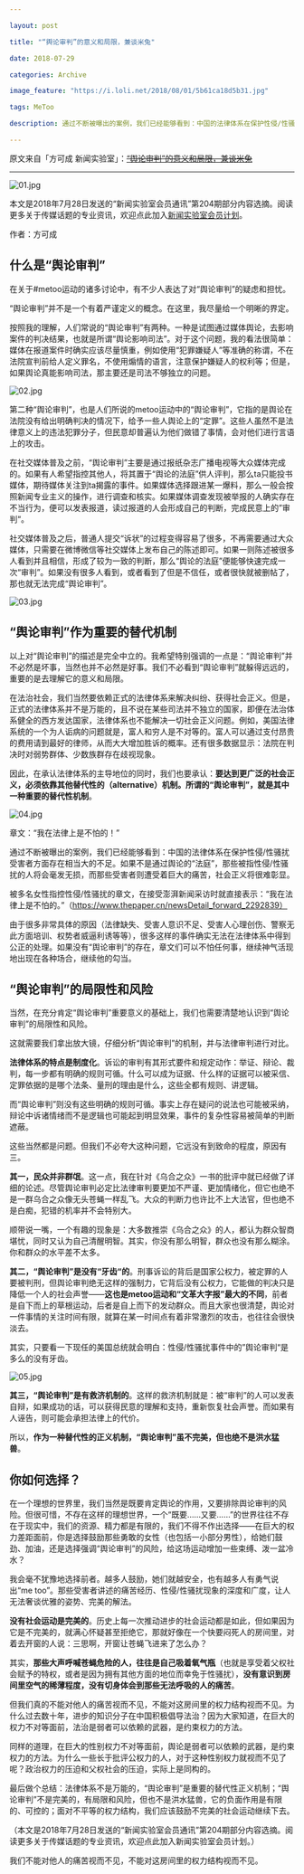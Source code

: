 ```yaml
---

layout: post

title: "“舆论审判”的意义和局限，兼谈米兔"

date: 2018-07-29

categories: Archive

image_feature: "https://i.loli.net/2018/08/01/5b61ca18d5b31.jpg"

tags: MeToo

description: 通过不断被曝出的案例，我们已经能够看到：中国的法律体系在保护性侵/性骚扰受害者方面存在相当大的不足。如果不是通过舆论的“法庭”，那些被指性侵/性骚扰的人将会毫发无损，而那些受害者则遭受着巨大的痛苦，社会正义将很难彰显。

---
```


原文来自「方可成 新闻实验室」：~~[“舆论审判”的意义和局限，兼谈米兔](https://mp.weixin.qq.com/s/t1kdmIyUVLe2VWqTa3j8Kw)~~

---

![01.jpg](https://i.loli.net/2018/08/01/5b61ca18d5b31.jpg)

本文是2018年7月28日发送的“新闻实验室会员通讯”第204期部分内容选摘。阅读更多关于传媒话题的专业资讯，欢迎点此加入[新闻实验室会员计划](https://mp.weixin.qq.com/s?__biz=MjM5NDEwNjQ0MQ==&mid=2654280568&idx=3&sn=cd0c35cfcb8b3d359b0d8bc5be3461c8&chksm=bd4d665e8a3aef48b1ac3a59766119a1ccb80a75292b859474ebed9375fefb46b67e9312031a&scene=21#wechat_redirect)。

作者：方可成

## 什么是“舆论审判”

在关于#metoo运动的诸多讨论中，有不少人表达了对“舆论审判”的疑虑和担忧。

“舆论审判”并不是一个有着严谨定义的概念。在这里，我尽量给一个明晰的界定。

按照我的理解，人们常说的“舆论审判”有两种。一种是试图通过媒体舆论，去影响案件的判决结果，也就是所谓“舆论影响司法”。对于这个问题，我的看法很简单：媒体在报道案件时确实应该尽量慎重，例如使用“犯罪嫌疑人”等准确的称谓，不在法院宣判前给人定义罪名，不使用煽情的语言，注意保护嫌疑人的权利等；但是，如果舆论真能影响司法，那主要还是司法不够独立的问题。

![02.jpg](https://i.loli.net/2018/08/01/5b61ca2b5bb49.jpg)

第二种“舆论审判”，也是人们所说的metoo运动中的“舆论审判”，它指的是舆论在法院没有给出明确判决的情况下，给予一些人舆论上的“定罪”。这些人虽然不是法律意义上的违法犯罪分子，但民意却普遍认为他们做错了事情，会对他们进行言语上的攻击。

在社交媒体普及之前，“舆论审判”主要是通过报纸杂志广播电视等大众媒体完成的。如果有人希望指控其他人，将其置于“舆论的法庭”供人评判，那么ta只能投书媒体，期待媒体关注到ta揭露的事件。如果媒体选择跟进某一爆料，那么一般会按照新闻专业主义的操作，进行调查和核实。如果媒体调查发现被举报的人确实存在不当行为，便可以发表报道，读过报道的人会形成自己的判断，完成民意上的”审判“。

社交媒体普及之后，普通人提交“诉状”的过程变得容易了很多，不再需要通过大众媒体，只需要在微博微信等社交媒体上发布自己的陈述即可。如果一则陈述被很多人看到并且相信，形成了较为一致的判断，那么“舆论的法庭”便能够快速完成一次“审判”。如果没有很多人看到，或者看到了但是不信任，或者很快就被删帖了，那也就无法完成“舆论审判”。

![03.jpg](https://i.loli.net/2018/08/01/5b61ca21b6ef7.jpg)

## “舆论审判”作为重要的替代机制

以上对“舆论审判”的描述是完全中立的。我希望特别强调的一点是：“舆论审判”并不必然是坏事，当然也并不必然是好事。我们不必看到“舆论审判”就躲得远远的，重要的是去理解它的意义和局限。

在法治社会，我们当然要依赖正式的法律体系来解决纠纷、获得社会正义。但是，正式的法律体系并不是万能的，且不说在某些司法并不独立的国家，即便在法治体系健全的西方发达国家，法律体系也不能解决一切社会正义问题。例如，美国法律系统的一个为人诟病的问题就是，富人和穷人是不对等的。富人可以通过支付昂贵的费用请到最好的律师，从而大大增加胜诉的概率。还有很多数据显示：法院在判决时对弱势群体、少数族群存在歧视现象。

因此，在承认法律体系的主导地位的同时，我们也要承认：**要达到更广泛的社会正义，必须依靠其他替代性的（alternative）机制。所谓的“舆论审判”，就是其中一种重要的替代性机制**。

![04.jpg](https://i.loli.net/2018/08/01/5b61ca1fa98e7.jpg)

章文：“我在法律上是不怕的！”

通过不断被曝出的案例，我们已经能够看到：中国的法律体系在保护性侵/性骚扰受害者方面存在相当大的不足。如果不是通过舆论的“法庭”，那些被指性侵/性骚扰的人将会毫发无损，而那些受害者则遭受着巨大的痛苦，社会正义将很难彰显。

被多名女性指控性侵/性骚扰的章文，在接受澎湃新闻采访时就直接表示：“我在法律上是不怕的。”（https://www.thepaper.cn/newsDetail_forward_2292839）

由于很多非常具体的原因（法律缺失、受害人意识不足、受害人心理创伤、警察无此方面培训、权势者威逼利诱等等），很多这样的事件确实无法在法律体系中得到公正的处理。如果没有“舆论审判”的存在，章文们可以不怕任何事，继续神气活现地出现在各种场合，继续他的勾当。

## “舆论审判”的局限性和风险

当然，在充分肯定“舆论审判”重要意义的基础上，我们也需要清楚地认识到“舆论审判”的局限性和风险。

这就需要我们拿出放大镜，仔细分析“舆论审判”的机制，并与法律审判进行对比。

**法律体系的特点是制度化**。诉讼的审判有其形式要件和规定动作：举证、辩论、裁判，每一步都有明确的规则可循。什么可以成为证据、什么样的证据可以被采信、定罪依据的是哪个法条、量刑的理由是什么，这些全都有规则、讲逻辑。

而“舆论审判”则没有这些明确的规则可循。事实上存在疑问的说法也可能被采纳，辩论中诉诸情绪而不是逻辑也可能起到明显效果，事件的复杂性容易被简单的判断遮蔽。

这些当然都是问题。但我们不必夸大这种问题，它远没有到致命的程度，原因有三。

**其一，民众并非群氓**。这一点，我在针对《乌合之众》一书的批评中就已经做了详细的论述。尽管舆论审判必定比法律审判要更加不严谨、更加情绪化，但它也绝不是一群乌合之众像无头苍蝇一样乱飞。大众的判断力也许比不上大法官，但也绝不是白痴，犯错的机率并不会特别大。

顺带说一嘴，一个有趣的现象是：大多数推崇《乌合之众》的人，都认为群众智商堪忧，同时又认为自己清醒明智。其实，你没有那么明智，群众也没有那么糊涂。你和群众的水平差不太多。

**其二，“舆论审判”是没有“牙齿“的**。刑事诉讼的背后是国家公权力，被定罪的人要被判刑，但舆论审判绝无这样的强制力，它背后没有公权力，它能做的判决只是降低一个人的社会声誉——**这也是metoo运动和“文革大字报”最大的不同**，前者是自下而上的草根运动，后者是自上而下的发动群众。而且大家也很清楚，舆论对一件事情的关注时间有限，就算在某一时间点有着非常激烈的攻击，也往往会很快淡去。

其实，只要看一下现任的美国总统就会明白：性侵/性骚扰事件中的”舆论审判“是多么的没有牙齿。

![05.jpg](https://i.loli.net/2018/08/01/5b61ca2b991ac.jpg)

**其三，“舆论审判”是有救济机制的**。这样的救济机制就是：被“审判”的人可以发表自辩，如果成功的话，可以获得民意的理解和支持，重新恢复社会声誉。而如果有人诬告，则可能会承担法律上的代价。

所以，**作为一种替代性的正义机制，“舆论审判”虽不完美，但也绝不是洪水猛兽**。

## 你如何选择？

在一个理想的世界里，我们当然是既要肯定舆论的作用，又要排除舆论审判的风险。但很可惜，不存在这样的理想世界，一个“既要……又要……”的世界往往不存在于现实中，我们的资源、精力都是有限的，我们不得不作出选择——在巨大的权力差距面前，你是选择鼓励那些勇敢的女性（也包括一小部分男性），给她们鼓劲、加油，还是选择强调“舆论审判”的风险，给这场运动增加一些束缚、泼一盆冷水？

我会毫不犹豫地选择前者。越多人鼓励，她们就越安全，也有越多人有勇气说出“me too”。那些受害者讲述的痛苦经历、性侵/性骚扰现象的深度和广度，让人无法奢谈优雅的姿势、完美的解法。

**没有社会运动是完美的**。历史上每一次推动进步的社会运动都是如此，但如果因为它是不完美的，就满心怀疑甚至拒绝它，那就好像在一个快要闷死人的房间里，对着去开窗的人说：三思啊，开窗让苍蝇飞进来了怎么办？

其实，**那些大声呼喊苍蝇危险的人，往往是自己吸着氧气瓶**（也就是享受着父权社会赋予的特权，或者是因为拥有其他方面的地位而幸免于性骚扰），**没有意识到房间里空气的稀薄程度，没有切身体会到那些无法呼吸的人的痛苦**。

但我们真的不能对他人的痛苦视而不见，不能对这房间里的权力结构视而不见。为什么过去数十年，进步的知识分子在中国积极倡导法治？因为大家知道，在巨大的权力不对等面前，法治是弱者可以依赖的武器，是约束权力的方法。

同样的道理，在巨大的性别权力不对等面前，舆论是弱者可以依赖的武器，是约束权力的方法。为什么一些长于批评公权力的人，对于这种性别权力就视而不见了呢？政治权力的压迫和父权社会的压迫，实际上是同构的。

最后做个总结：法律体系不是万能的，“舆论审判”是重要的替代性正义机制；“舆论审判”不是完美的，有局限和风险，但也不是洪水猛兽，它的负面作用是有限的、可控的；面对不平等的权力结构，我们应该鼓励不完美的社会运动继续下去。

（本文是2018年7月28日发送的“新闻实验室会员通讯”第204期部分内容选摘。阅读更多关于传媒话题的专业资讯，欢迎点此加入新闻实验室会员计划。）

我们不能对他人的痛苦视而不见，不能对这房间里的权力结构视而不见。
